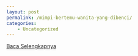 ```yaml
---
layout: post
permalink: /mimpi-bertemu-wanita-yang-dibenci/
categories:
    - Uncategorized
---
```


[Baca Selengkapnya](/06)